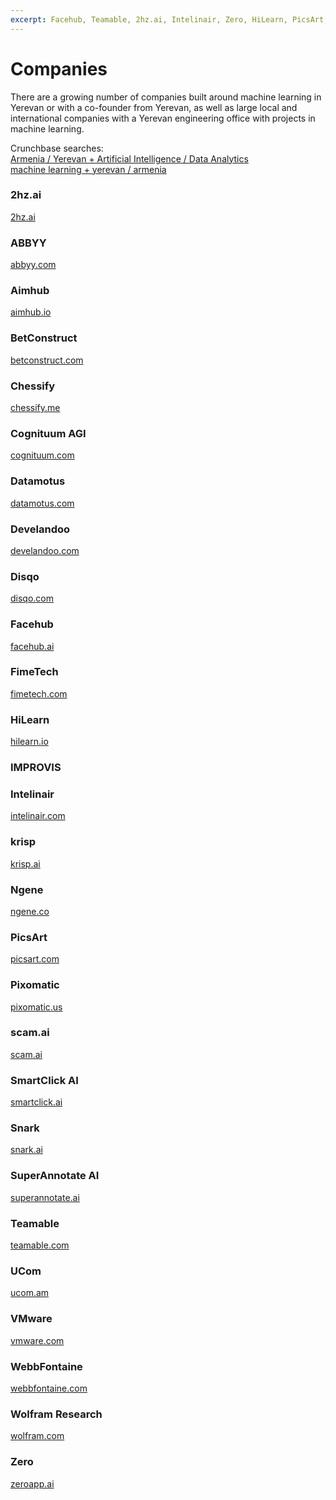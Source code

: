```yaml
---
excerpt: Facehub, Teamable, 2hz.ai, Intelinair, Zero, HiLearn, PicsArt, Datamotus, Aimhub, Wolfram, FimeTech, Chessify, WebbFontaine
---
```


# Companies

There are a growing number of companies built around machine learning in Yerevan or with a co-founder from Yerevan, as well as large local and international companies with a Yerevan engineering office with projects in machine learning.

Crunchbase searches:  
[Armenia / Yerevan + Artificial Intelligence / Data Analytics](https://www.crunchbase.com/search/principals/c8c7a1b2c04a23a1d3bb6ad65222bc2f026889fd)  
[machine learning + yerevan / armenia](https://www.crunchbase.com/search/principals/529fe8082e93fe2d0fbc1461c77b52c377da61f0)

### 2hz.ai
[2hz.ai](https://2hz.ai/)
### ABBYY
[abbyy.com](http://abbyy.com/)
### Aimhub
[aimhub.io](http://aimhub.io/)
### BetConstruct
[betconstruct.com](https://www.betconstruct.com/)
### Chessify
[chessify.me](https://chessify.me/)
### Cognituum AGI
[cognituum.com](https://cognituum.com)
### Datamotus
[datamotus.com](https://datamotus.com/)
### Develandoo
[develandoo.com](https://develandoo.com/)
### Disqo
[disqo.com](https://disqo.com/)
### Facehub
[facehub.ai](https://facehub.ai/)
### FimeTech
[fimetech.com](http://fimetech.com/)
### HiLearn
[hilearn.io](http://hilearn.io)
### IMPROVIS
[]()
### Intelinair
[intelinair.com](https://www.intelinair.com/)
### krisp
[krisp.ai](https://krisp.ai)
### Ngene
[ngene.co](https://www.ngene.co/)
### PicsArt
[picsart.com](https://picsart.com/)
### Pixomatic
[pixomatic.us](https://pixomatic.us)
### scam.ai
[scam.ai](https://scam.ai/)
### SmartClick AI
[smartclick.ai](https://smartclick.ai/)
### Snark
[snark.ai](https://snark.ai/)
### SuperAnnotate AI
[superannotate.ai](https://www.superannotate.ai)
### Teamable
[teamable.com](https://www.teamable.com/)
### UCom
[ucom.am](https://www.ucom.am/)
### VMware
[vmware.com](https://www.vmware.com/)
### WebbFontaine
[webbfontaine.com](https://webbfontaine.com/)
### Wolfram Research
[wolfram.com](https://www.wolfram.com/)
### Zero
[zeroapp.ai](https://www.zeroapp.ai/)

